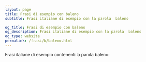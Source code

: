 ```yaml
---
layout: page
title: Frasi di esempio con baleno 
subtitle: Frasi italiane di esempio con la parola  baleno

og_title: Frasi di esempio con baleno 
og_description: Frasi italiane di esempio con la parola  baleno
og_type: website
permalink: /frasi/b/baleno.html
---
```


Frasi italiane di esempio contenenti la parola baleno:


